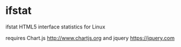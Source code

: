 # ifstat
ifstat HTML5 interface statistics for Linux

requires Chart.js http://www.chartjs.org and jquery https://jquery.com

